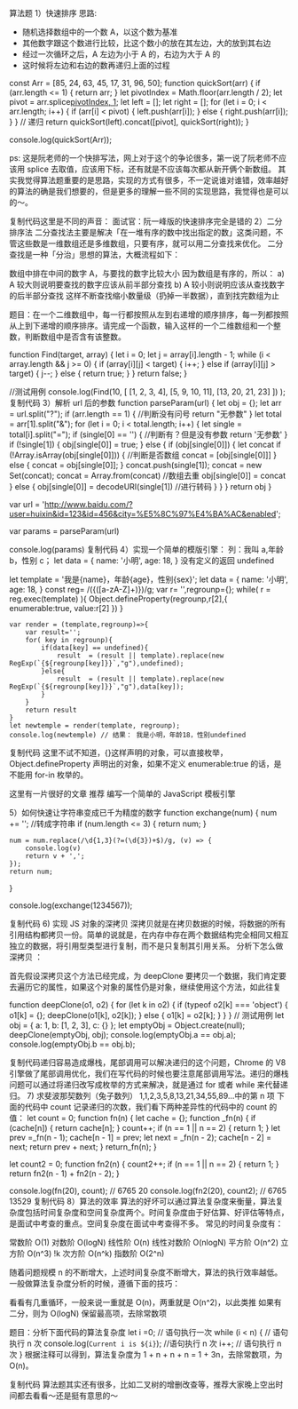 算法题
1）快速排序
思路:

- 随机选择数组中的一个数 A，以这个数为基准
- 其他数字跟这个数进行比较，比这个数小的放在其左边，大的放到其右边
- 经过一次循环之后，A 左边为小于 A 的，右边为大于 A 的
- 这时候将左边和右边的数再递归上面的过程

const Arr = [85, 24, 63, 45, 17, 31, 96, 50];
function quickSort(arr) {
if (arr.length <= 1) {
return arr;
}
let pivotIndex = Math.floor(arr.length / 2);
let pivot = arr.splice[pivotIndex, 1](0);
let left = [];
let right = [];
for (let i = 0; i < arr.length; i++) {
if (arr[i] < pivot) {
left.push(arr[i]);
} else {
right.push(arr[i]);
}
}
// 递归
return quickSort(left).concat([pivot], quickSort(right));
}

console.log(quickSort(Arr));

ps:
这是阮老师的一个快排写法，网上对于这个的争论很多，第一说了阮老师不应该用 splice 去取值，应该用下标，还有就是不应该每次都从新开俩个新数组。
其实我觉得算法题重要的是思路，实现的方式有很多，不一定说谁对谁错，效率越好的算法的确是我们想要的，但是更多的理解一些不同的实现思路，我觉得也是可以的～。

复制代码这里是不同的声音： 面试官：阮一峰版的快速排序完全是错的
2）二分排序法
二分查找法主要是解决「在一堆有序的数中找出指定的数」这类问题，不管这些数是一维数组还是多维数组，只要有序，就可以用二分查找来优化。
二分查找是一种「分治」思想的算法，大概流程如下：

数组中排在中间的数字 A，与要找的数字比较大小
因为数组是有序的，所以： a) A 较大则说明要查找的数字应该从前半部分查找 b) A
较小则说明应该从查找数字的后半部分查找
这样不断查找缩小数量级（扔掉一半数据），直到找完数组为止

题目：在一个二维数组中，每一行都按照从左到右递增的顺序排序，每一列都按照从上到下递增的顺序排序。请完成一个函数，输入这样的一个二维数组和一个整数，判断数组中是否含有该整数。

function Find(target, array) {
let i = 0;
let j = array[i].length - 1;
while (i < array.length && j >= 0) {
if (array[i][j] < target) {
i++;
} else if (array[i][j] > target) {
j--;
} else {
return true;
}
}
return false;
}

//测试用例
console.log(Find(10, [
[1, 2, 3, 4],
[5, 9, 10, 11],
[13, 20, 21, 23]
])
);
复制代码 3）解析 url 后的参数
function parseParam(url) {
let obj = {};
let arr = url.split("?");
if (arr.length == 1) { //判断没有问号
return "无参数"
}
let total = arr[1].split("&");
for (let i = 0; i < total.length; i++) {
let single = total[i].split("=");
if (single[0] == '') { //判断有？但是没有参数
return '无参数'
}
if (!single[1]) {
obj[single[0]] = true;
} else {
if (obj[single[0]]) {
let concat
if (!Array.isArray(obj[single[0]])) { //判断是否数组
concat = [obj[single[0]]]
} else {
concat = obj[single[0]];
}
concat.push(single[1]);
concat = new Set(concat);
concat = Array.from(concat) //数组去重
obj[single[0]] = concat
} else {
obj[single[0]] = decodeURI(single[1]) //进行转码
}
}
}
return obj
}

var url = '<http://www.baidu.com/?user=huixin&id=123&id=456&city=%E5%8C%97%E4%BA%AC&enabled>';

var params = parseParam(url)

console.log(params)
复制代码 4）实现一个简单的模版引擎：
列：我叫 a,年龄 b，性别 c；
let data = {
name: '小明',
age: 18,
}
没有定义的返回 undefined

let template = '我是{name}，年龄{age}，性别{sex}';
let data = {
name: '小明',
age: 18,
}
const reg= /({([a-zA-Z]+)})/g;
var r= '',regrounp={};
while( r = reg.exec(template) ){
Object.defineProperty(regrounp,r[2],{
enumerable:true,
value:r[2]
})
}

    var render = (template,regrounp)=>{
        var result='';
        for( key in regrounp){
            if(data[key] == undefined){
                result  = (result || template).replace(new RegExp(`{${regrounp[key]}}`,"g"),undefined);
            }else{
                result  = (result || template).replace(new RegExp(`{${regrounp[key]}}`,"g"),data[key]);
            }
        }
        return result
    }
    let newtemple = render(template, regrounp);
    console.log(newtemple) // 结果： 我是小明，年龄18，性别undefined

复制代码
这里不试不知道，{}这样声明的对象，可以直接枚举，Object.defineProperty 声明出的对象，如果不定义 enumerable:true 的话，是不能用 for-in 枚举的。

这里有一片很好的文章 推荐 编写一个简单的 JavaScript 模板引擎

5）如何快速让字符串变成已千为精度的数字
function exchange(num) {
num += ''; //转成字符串
if (num.length <= 3) {
return num;
}

    num = num.replace(/\d{1,3}(?=(\d{3})+$)/g, (v) => {
        console.log(v)
        return v + ',';
    });
    return num;

}

console.log(exchange(1234567));

复制代码 6) 实现 JS 对象的深拷贝
深拷贝就是在拷贝数据的时候，将数据的所有引用结构都拷贝一份。简单的说就是，在内存中存在两个数据结构完全相同又相互独立的数据，将引用型类型进行复制，而不是只复制其引用关系。
分析下怎么做 深拷贝 ：

首先假设深拷贝这个方法已经完成，为 deepClone
要拷贝一个数据，我们肯定要去遍历它的属性，如果这个对象的属性仍是对象，继续使用这个方法，如此往复

function deepClone(o1, o2) {
for (let k in o2) {
if (typeof o2[k] === 'object') {
o1[k] = {};
deepClone(o1[k], o2[k]);
} else {
o1[k] = o2[k];
}
}
}
// 测试用例
let obj = {
a: 1,
b: [1, 2, 3],
c: {}
};
let emptyObj = Object.create(null);
deepClone(emptyObj, obj);
console.log(emptyObj.a == obj.a);
console.log(emptyObj.b == obj.b);

复制代码递归容易造成爆栈，尾部调用可以解决递归的这个问题，Chrome 的 V8 引擎做了尾部调用优化，我们在写代码的时候也要注意尾部调用写法。递归的爆栈问题可以通过将递归改写成枚举的方式来解决，就是通过 for 或者 while 来代替递归。 7) 求斐波那契数列（兔子数列） 1,1,2,3,5,8,13,21,34,55,89...中的第 n 项
下面的代码中 count 记录递归的次数，我们看下两种差异性的代码中的 count 的值：
let count = 0;
function fn(n) {
let cache = {};
function \_fn(n) {
if (cache[n]) {
return cache[n];
}
count++;
if (n == 1 || n == 2) {
return 1;
}
let prev =\_fn(n - 1);
cache[n - 1] = prev;
let next = \_fn(n - 2);
cache[n - 2] = next;
return prev + next;
}
return_fn(n);
}

let count2 = 0;
function fn2(n) {
count2++;
if (n == 1 || n == 2) {
return 1;
}
return fn2(n - 1) + fn2(n - 2);
}

console.log(fn(20), count); // 6765 20
console.log(fn2(20), count2); // 6765 13529
复制代码 8）算法的效率
算法的好坏可以通过算法复杂度来衡量，算法复杂度包括时间复杂度和空间复杂度两个。时间复杂度由于好估算、好评估等特点，是面试中考查的重点。空间复杂度在面试中考查得不多。
常见的时间复杂度有：

常数阶 O(1)
对数阶 O(logN)
线性阶 O(n)
线性对数阶 O(nlogN)
平方阶 O(n^2)
立方阶 O(n^3)
!k 次方阶 O(n^k)
指数阶 O(2^n)

随着问题规模 n 的不断增大，上述时间复杂度不断增大，算法的执行效率越低。
一般做算法复杂度分析的时候，遵循下面的技巧：

看看有几重循环，一般来说一重就是 O(n)，两重就是 O(n^2)，以此类推
如果有二分，则为 O(logN)
保留最高项，去除常数项

题目：分析下面代码的算法复杂度
let i =0; // 语句执行一次
while (i < n) { // 语句执行 n 次
console.log(`Current i is ${i}`); //语句执行 n 次
i++; // 语句执行 n 次
}
根据注释可以得到，算法复杂度为 1 + n + n + n = 1 + 3n，去除常数项，为 O(n)。

复制代码
算法题其实还有很多，比如二叉树的增删改查等，推荐大家晚上空出时间都去看看～还是挺有意思的～
